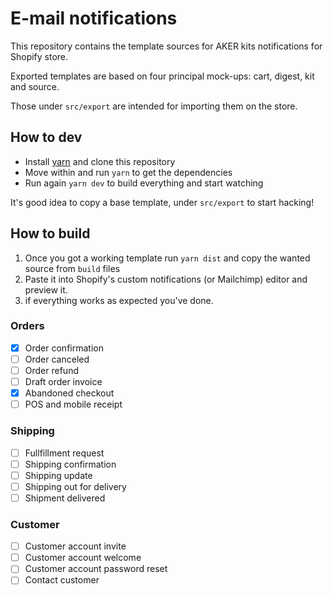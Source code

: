 
# E-mail notifications

This repository contains the template sources for AKER kits notifications for Shopify store.

Exported templates are based on four principal mock-ups: cart, digest, kit and source.

Those under `src/export` are intended for importing them on the store.

## How to dev

- Install [yarn](https://github.com/yarnpkg/yarn) and clone this repository
- Move within and run `yarn` to get the dependencies
- Run again `yarn dev` to build everything and start watching

It's good idea to copy a base template, under `src/export` to start hacking!

## How to build

1. Once you got a working template run `yarn dist` and copy the wanted source from `build` files
2. Paste it into Shopify's custom notifications (or Mailchimp) editor and preview it.
3. if everything works as expected you've done.

### Orders

- [x] Order confirmation
- [ ] Order canceled
- [ ] Order refund
- [ ] Draft order invoice
- [x] Abandoned checkout
- [ ] POS and mobile receipt

### Shipping

- [ ] Fullfillment request
- [ ] Shipping confirmation
- [ ] Shipping update
- [ ] Shipping out for delivery
- [ ] Shipment delivered

### Customer

- [ ] Customer account invite
- [ ] Customer account welcome
- [ ] Customer account password reset
- [ ] Contact customer
